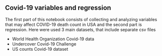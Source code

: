 ## Covid-19 variables and regression
The first part of this notebook consists of collecting and analyzing variables that may affect COVID-19 death count in USA and the second part is regression. 
Here were used 3 main datasets, that include separate csv files

* World Health Organization Covid-19 data
* Undercover Covid-19 Challenge 
* US counts Covid-19 dataset
